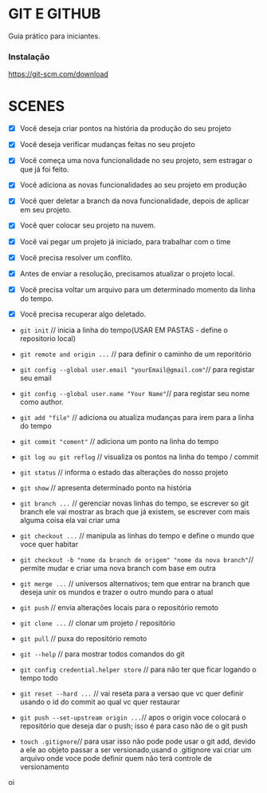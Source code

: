 # GIT E GITHUB

Guia prático para iniciantes.

### Instalação

https://git-scm.com/download

# SCENES

- [x] Você deseja criar pontos na história da produção do seu projeto
- [x] Você deseja verificar mudanças feitas no seu projeto

- [x] Você começa uma nova funcionalidade no seu projeto, sem estragar o que já foi feito.
- [x] Você adiciona as novas funcionalidades ao seu projeto em produção
- [x] Você quer deletar a branch da nova funcionalidade, depois de aplicar em seu projeto.

- [x] Você quer colocar seu projeto na nuvem.

- [x] Você vai pegar um projeto já iniciado, para trabalhar com o time
- [x] Você precisa resolver um conflito.
- [x] Antes de enviar a resolução, precisamos atualizar o projeto local.

- [x] Você precisa voltar um arquivo para um determinado momento da linha do tempo.
- [x] Você precisa recuperar algo deletado.

* `git init` // inicia a linha do tempo(USAR EM PASTAS - define o repositorio local)

* `git remote and origin ...` // para definir o caminho de um reporitório

* `git config --global user.email "yourEmail@gmail.com"`// para registar seu email

* `git config --global user.name "Your Name"`// para registar seu nome como author.

* `git add "file"` // adiciona ou atualiza mudanças para irem para a linha do tempo

* `git commit "coment"` // adiciona um ponto na linha do tempo

* `git log ou git reflog` // visualiza os pontos na linha do tempo / commit

* `git status` // informa o estado das alterações do nosso projeto

* `git show` // apresenta determinado ponto na história

* `git branch ...` // gerenciar novas linhas do tempo, se escrever so git branch ele vai mostrar as brach que já existem, se escrever com mais alguma coisa ela vai criar uma

* `git checkout ...` // manipula as linhas do tempo e define o mundo que voce quer habitar

* `git checkout -b "nome da branch de origem" "nome da nova branch"`// permite mudar e criar uma nova branch com base em outra

* `git merge ...` // universos alternativos; tem que entrar na branch que deseja unir os mundos e trazer o outro mundo para o atual

* `git push` //  envia alterações locais para o repositório remoto

* `git clone ...` // clonar um projeto / repositório

* `git pull` // puxa do repositório remoto

* `git --help` // para mostrar todos comandos do git

* `git config credential.helper store` // para não ter que ficar logando o tempo todo

* `git reset --hard ...` // vai reseta para a versao que vc quer definir usando o id do commit ao qual vc quer restaurar

* `git push --set-upstream origin ...`// apos o origin voce colocará o repositório que deseja dar o push; isso é para caso não de o git push

* `touch .gitignore`// para usar isso não pode pode usar o git add, devido a ele ao objeto passar a ser versionado,usand o .gitignore vai criar um arquivo onde voce pode definir quem não terá controle de versionamento

oi